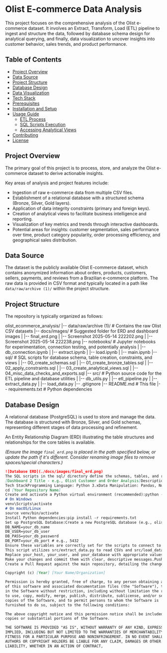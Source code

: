 # Olist E-commerce Data Analysis

This project focuses on the comprehensive analysis of the Olist e-commerce dataset. It involves an Extract, Transform, Load (ETL) pipeline to ingest and structure the data, followed by database schema design for analytical querying, and finally, data visualization to uncover insights into customer behavior, sales trends, and product performance.

## Table of Contents

- [Project Overview](#project-overview)
- [Data Source](#data-source)
- [Project Structure](#project-structure)
- [Database Design](#database-design)
- [Data Visualization](#data-visualization)
- [Tech Stack](#tech-stack)
- [Prerequisites](#prerequisites)
- [Installation and Setup](#installation-and-setup)
- [Usage Guide](#usage-guide)
  - [ETL Process](#etl-process)
  - [SQL Scripts Execution](#sql-scripts-execution)
  - [Accessing Analytical Views](#accessing-analytical-views)
- [Contributing](#contributing)
- [License](#license)

## Project Overview

The primary goal of this project is to process, store, and analyze the Olist e-commerce dataset to derive actionable insights.

Key areas of analysis and project features include:
-   Ingestion of raw e-commerce data from multiple CSV files.
-   Establishment of a relational database with a structured schema (Bronze, Silver, Gold layers).
-   Application of data integrity constraints (primary and foreign keys).
-   Creation of analytical views to facilitate business intelligence and reporting.
-   Visualization of key metrics and trends through interactive dashboards.
-   Potential areas for insights: customer segmentation, sales performance over time, product category popularity, order processing efficiency, and geographical sales distribution.

## Data Source

The dataset is the publicly available Olist E-commerce dataset, which contains anonymized information about orders, products, customers, sellers, payments, and reviews from a Brazilian e-commerce platform. The raw data is provided in CSV format and typically located in a path like `data/raw/archive (1)/` within the project structure.

## Project Structure

The repository is typically organized as follows:

olist_ecommerce_analysis/
|-- data/raw/archive (1)/ # Contains the raw Olist CSV datasets
|-- docs/images/ # Suggested folder for ERD and dashboard images
|   |-- final_erd.png
|   |-- Screenshot 2025-05-14 222202.png
|   |-- Screenshot 2025-05-14 222238.png
|-- notebooks/ # Jupyter notebooks for experimentation, connection testing, and potentially analysis
|   |-- db_connection.ipynb
|   |-- extract.ipynb
|   |-- load.ipynb
|   |-- main.ipynb
|-- sql/ # SQL scripts for database schema, table creation, constraints, and views
|   |-- 00_create_schemas.sql
|   |-- 01_create_bronze_tables.sql
|   |-- 02_apply_constraints.sql
|   |-- 03_create_analytical_views.sql
|   |-- 04_misc_data_checks_and_exports.sql
|-- src/ # Python source code for the ETL pipeline and database utilities
|   |-- db_utils.py
|   |-- etl_pipeline.py
|   |-- extract_data.py
|   |-- load_data.py
|-- .gitignore
|-- README.md # This file
|-- requirements.txt # Python dependencies
## Database Design

A relational database (PostgreSQL) is used to store and manage the data. The database is structured with Bronze, Silver, and Gold schemas, representing different stages of data processing and refinement.

An Entity Relationship Diagram (ERD) illustrating the table structures and relationships for the core tables is available.

*(Ensure the image `final_erd.png` is placed in the path specified below, or update the path if it's different. Consider renaming image files to remove spaces/special characters.)*

```markdown
![Database ERD](./docs/images/final_erd.png)
The SQL scripts in the sql/ directory define the schemas, tables, and relationships:00_create_schemas.sql: Creates bronze, silver, and gold schemas.01_create_bronze_tables.sql: Creates tables in the bronze schema to hold raw data from CSVs.02_apply_constraints.sql: Applies primary and foreign key constraints to tables in the bronze schema.03_create_analytical_views.sql: Creates views in the gold schema for easier analysis and dashboarding.Data VisualizationInteractive dashboards have been created using Tableau Public to visualize key findings and trends from the analyzed data. Below are previews and links to the live dashboards.(Ensure the screenshot images are placed in the specified paths, or update them if different. You might also consider renaming the image files to avoid spaces and special characters, e.g., dashboard_preview_1.png and dashboard_preview_2.png.)[Dashboard 1 Title - e.g., Olist Sales Performance Overview]Description: [Briefly describe what this dashboard shows, e.g., overall sales trends, regional performance, and product category analysis.]Live Dashboard Link: [Link to your first Tableau Public Dashboard]Preview:![Dashboard 1 Preview](./docs/images/Screenshot 2025-05-14 222202.png)
[Dashboard 2 Title - e.g., Olist Customer and Order Analysis]Description: [Briefly describe what this dashboard shows, e.g., customer demographics, order patterns, and review score distributions.]Live Dashboard Link: [Link to your second Tableau Public Dashboard]Preview:![Dashboard 2 Preview](./docs/images/Screenshot 2025-05-14 222238.png)
Tech StackProgramming Language: Python 3.xData Manipulation: Pandas, NumPyDatabase: PostgreSQLDatabase Connector (Python): psycopg2-binary, SQLAlchemyEnvironment Management: python-dotenvNotebooks: Jupyter Notebooks (ipykernel, nbformat)Data Visualization: Tableau Public, Matplotlib, Seaborn (for ad-hoc plotting in notebooks)SQL: For database schema, queries, and views.PrerequisitesPython (version 3.8 or higher recommended)pip (Python package installer)PostgreSQL server (version 12 or higher recommended) installed and running.A tool to execute SQL scripts against PostgreSQL (e.g., psql command-line tool, pgAdmin, DBeaver).Installation and SetupClone the repository:git clone https://github.com/[Your GitHub Username]/[Your Repository Name].git
cd [Your Repository Name]
Create and activate a Python virtual environment (recommended):python -m venv venv
# On Windows
venv\Scripts\activate
# On macOS/Linux
source venv/bin/activate
Install Python dependencies:pip install -r requirements.txt
Set up PostgreSQL Database:Create a new PostgreSQL database (e.g., olist_db).Create a PostgreSQL user with privileges to create schemas and tables in this database.Configure Database Connection:Create a .env file in the root directory of the project.Add your database connection details to the .env file. The src/db_utils.py script expects the following variables:DB_HOST=your_db_host
DB_NAME=your_db_name
DB_USER=your_db_user
DB_PASS=your_db_password
DB_PORT=your_db_port # e.g., 5432
Ensure these variables are correctly set for the scripts to connect to your database.Initialize Database Schema and Tables:Execute the SQL scripts located in the sql/ directory against your PostgreSQL database in the specified order. This can be done using psql or any SQL client connected to your database.00_create_schemas.sql01_create_bronze_tables.sql02_apply_constraints.sqlRefer to the SQL Scripts Execution section for more details on their purpose.Usage GuideETL ProcessThe core ETL process involves extracting data from CSV files and loading it into the bronze schema tables in the PostgreSQL database.Ensure the database is set up and connection is configured as per the Installation and Setup section.Run the main ETL pipeline script:The primary script for the initial ETL (extracting from CSVs and loading to bronze tables) is src/etl_pipeline.py.python src/etl_pipeline.py
This script utilizes src/extract_data.py to read CSVs and src/load_data.py along with src/db_utils.py to load data into the respective bronze tables.Alternatively, parts of this process or the entire orchestration might be available in notebooks/main.ipynb or other specific notebooks. Review the notebooks for interactive execution steps.SQL Scripts ExecutionThe SQL scripts in the sql/ folder are designed to be run sequentially to set up and populate the database structure for analysis.00_create_schemas.sql:Purpose: Creates the bronze, silver, and gold schemas.Execution: Run this script first to establish the data warehousing layers.01_create_bronze_tables.sql:Purpose: Defines the table structures within the bronze schema, mirroring the columns of the source CSV files.Execution: Run after creating schemas. These tables will be populated by the Python ETL process.02_apply_constraints.sql:Purpose: Adds primary key and foreign key constraints to the tables in the bronze schema to ensure data integrity and define relationships.Execution: Run after the bronze tables have been created and populated with initial data.03_create_analytical_views.sql:Purpose: Creates views in the gold schema. These views often involve joins, aggregations, and transformations on data from the bronze (or potentially silver) schema to provide data in a ready-to-analyze format for business intelligence tools and direct querying.Execution: Run after bronze tables are populated and constraints are applied. These views are intended to be the primary source for Tableau dashboards.04_misc_data_checks_and_exports.sql:Purpose: Contains various SELECT queries for data validation, ad-hoc exploration, or exporting specific data subsets.Execution: Can be run as needed for data checks after various stages.To execute these scripts using psql:psql -h your_host -U your_user -d your_database -f path/to/script.sql
Replace your_host, your_user, and your_database with appropriate values.Accessing Analytical ViewsOnce the ETL process has run and the 03_create_analytical_views.sql script has been executed, the gold schema will contain views ready for analysis.These views can be queried directly using any SQL client connected to the PostgreSQL database. They also serve as the data sources for the Tableau dashboards mentioned in the Data Visualization section.ContributingContributions to this project are welcome. To contribute:Fork the repository.Create a new branch for your feature or bug fix:git checkout -b feature/your-feature-name
Make your changes and commit them with clear, descriptive messages.Push your changes to your forked repository:git push origin feature/your-feature-name
Create a Pull Request against the main repository, detailing the changes made.Please ensure that any new code adheres to existing styling and that relevant documentation is updated.LicenseThis project is licensed under the [Specify License Here - e.g., MIT License].Please include the full text of your chosen license in a LICENSE file in the root of the project. For example, if using MIT License:MIT License

Copyright (c) [Year] [Your Name/Organization]

Permission is hereby granted, free of charge, to any person obtaining a copy
of this software and associated documentation files (the "Software"), to deal
in the Software without restriction, including without limitation the rights
to use, copy, modify, merge, publish, distribute, sublicense, and/or sell
copies of the Software, and to permit persons to whom the Software is
furnished to do so, subject to the following conditions:

The above copyright notice and this permission notice shall be included in all
copies or substantial portions of the Software.

THE SOFTWARE IS PROVIDED "AS IS", WITHOUT WARRANTY OF ANY KIND, EXPRESS OR
IMPLIED, INCLUDING BUT NOT LIMITED TO THE WARRANTIES OF MERCHANTABILITY,
FITNESS FOR A PARTICULAR PURPOSE AND NONINFRINGEMENT. IN NO EVENT SHALL THE
AUTHORS OR COPYRIGHT HOLDERS BE LIABLE FOR ANY CLAIM, DAMAGES OR OTHER
LIABILITY, WHETHER IN AN ACTION OF CONTRACT,

